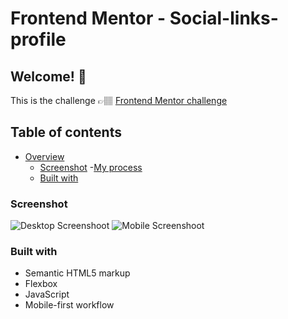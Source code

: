 # Frontend Mentor - Social-links-profile

## Welcome! 👋
This is the challenge 👉🏽
[Frontend Mentor challenge](https://www.frontendmentor.io/challenges/faq-accordion-wyfFdeBwBz)

## Table of contents
- [Overview](#)
    - [Screenshot](#screenshot)
-[My process](#)
    - [Built with](#built-with)

### Screenshot
![Desktop Screenshoot](/screenshot/screenshot_desktop.png)
![Mobile Screenshoot](/screenshot/screenshot_mobile.png)

### Built with
- Semantic HTML5 markup
- Flexbox
- JavaScript
- Mobile-first workflow